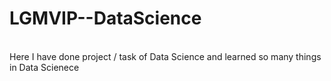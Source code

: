 # LGMVIP--DataScience
<br>
Here I have done project / task of Data Science and learned so many things in Data Scienece
